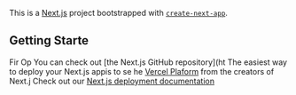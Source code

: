 This is a [Next.js](https://nextjs.org/) project bootstrapped with [`create-next-app`](https://github.com/vercel/next.js/tree/canary/packages/create-next-app).

## Getting Starte
Fir
Op
You can check out [the Next.js GitHub repository](ht
The easiest way to deploy your Next.js appis to se he [Vercel Plaform](https://vercel.com/new?utm_medium=default-template&filter=next.js&utm_source=create-next-app&utm_campaign=create-next-app-readme) from the creators of Next.j
Check out our [Next.js deployment documentation](https://nextjs.org/docs/deployment) 
